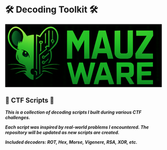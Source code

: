 # 🛠 Decoding Toolkit 🛠

[<img align='center' src="https://github.com/mauzware/mauzware/blob/main/LOGO%20NEW.png"/>](https://github.com/mauzware)

## 🏁 CTF Scripts 🏁

<i>**This is a collection of decoding scripts I built during various CTF challenges.**

**Each script was inspired by real-world problems I encountered. The repository will be updated as new scripts are created.**

**Included decoders: ROT, Hex, Morse, Vigenere, RSA, XOR, etc.**</i>
